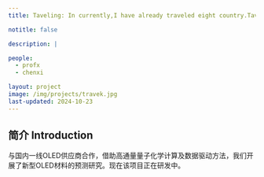 ```yaml
---
title: Taveling: In currently,I have already traveled eight country.Taveling let me more broaded and give me more motivation to do thing.

notitle: false

description: |

people:
  - profx
  - chenxi

layout: project
image: /img/projects/travek.jpg
last-updated: 2024-10-23
---
```


## 简介 Introduction

与国内一线OLED供应商合作，借助高通量量子化学计算及数据驱动方法，我们开展了新型OLED材料的预测研究。现在该项目正在研发中。

